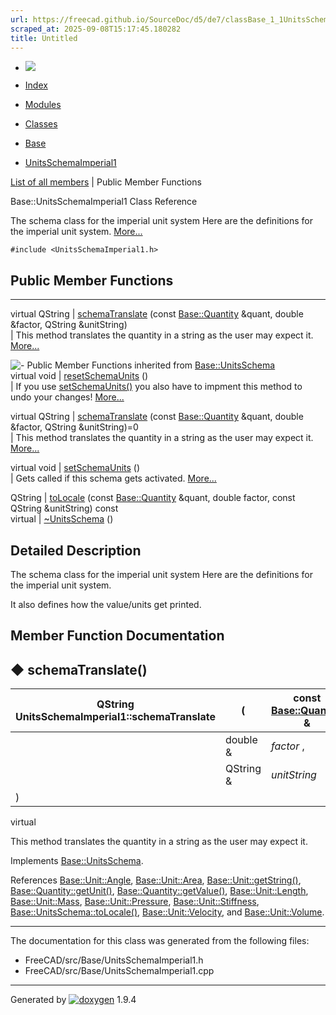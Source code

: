 ```yaml
---
url: https://freecad.github.io/SourceDoc/d5/de7/classBase_1_1UnitsSchemaImperial1.html
scraped_at: 2025-09-08T15:17:45.180282
title: Untitled
---
```


  * [ ![](https://www.freecad.org/svg/logo-freecad.svg) ](https://freecadweb.org "FreeCAD")
  * [Index](../../index.html "Index")
  * [Modules](../../modules.html "Modules list")
  * [Classes](../../annotated.html "Annotated list")

  * [Base](../../db/d07/namespaceBase.html)
  * [UnitsSchemaImperial1](../../d5/de7/classBase_1_1UnitsSchemaImperial1.html)

[List of all members](../../d2/d00/classBase_1_1UnitsSchemaImperial1-members.html) | Public Member Functions

Base::UnitsSchemaImperial1 Class Reference

The schema class for the imperial unit system Here are the definitions for the
imperial unit system.
[More...](../../d5/de7/classBase_1_1UnitsSchemaImperial1.html#details)

`#include <UnitsSchemaImperial1.h>`

##  Public Member Functions  
  
---  
virtual QString | [schemaTranslate](../../d5/de7/classBase_1_1UnitsSchemaImperial1.html#ac00ea4fe3402ac6533d780cbadbf730e) (const [Base::Quantity](../../d8/d18/classBase_1_1Quantity.html) &quant, double &factor, QString &unitString)  
| This method translates the quantity in a string as the user may expect it.
[More...](../../d5/de7/classBase_1_1UnitsSchemaImperial1.html#ac00ea4fe3402ac6533d780cbadbf730e)  
  
![-](../../closed.png) Public Member Functions inherited from
[Base::UnitsSchema](../../d9/dc7/classBase_1_1UnitsSchema.html)  
virtual void | [resetSchemaUnits](../../d9/dc7/classBase_1_1UnitsSchema.html#a35f563d52fd70672d5a0573387fce90a) ()  
| If you use
[setSchemaUnits()](../../d9/dc7/classBase_1_1UnitsSchema.html#aabcec42ea804cfdde39daf5ee817c8d6
"Gets called if this schema gets activated.") you also have to impment this
method to undo your changes!
[More...](../../d9/dc7/classBase_1_1UnitsSchema.html#a35f563d52fd70672d5a0573387fce90a)  
  
virtual QString | [schemaTranslate](../../d9/dc7/classBase_1_1UnitsSchema.html#a8ff374bff7ebc4f654ed3978080052d7) (const [Base::Quantity](../../d8/d18/classBase_1_1Quantity.html) &quant, double &factor, QString &unitString)=0  
| This method translates the quantity in a string as the user may expect it.
[More...](../../d9/dc7/classBase_1_1UnitsSchema.html#a8ff374bff7ebc4f654ed3978080052d7)  
  
virtual void | [setSchemaUnits](../../d9/dc7/classBase_1_1UnitsSchema.html#aabcec42ea804cfdde39daf5ee817c8d6) ()  
| Gets called if this schema gets activated.
[More...](../../d9/dc7/classBase_1_1UnitsSchema.html#aabcec42ea804cfdde39daf5ee817c8d6)  
  
QString | [toLocale](../../d9/dc7/classBase_1_1UnitsSchema.html#aacde4020d5617f0e65769350940f0a44) (const [Base::Quantity](../../d8/d18/classBase_1_1Quantity.html) &quant, double factor, const QString &unitString) const  
virtual | [~UnitsSchema](../../d9/dc7/classBase_1_1UnitsSchema.html#a9ce6e264f497d11e3fdc467a228cafed) ()  
  
## Detailed Description

The schema class for the imperial unit system Here are the definitions for the
imperial unit system.

It also defines how the value/units get printed.

## Member Function Documentation

## ◆ schemaTranslate()

| QString UnitsSchemaImperial1::schemaTranslate  | ( | const [Base::Quantity](../../d8/d18/classBase_1_1Quantity.html) & | _quant_ ,   
---|---|---|---  
|  | double & | _factor_ ,   
|  | QString & | _unitString_  
| ) | |   
virtual  
  
This method translates the quantity in a string as the user may expect it.

Implements
[Base::UnitsSchema](../../d9/dc7/classBase_1_1UnitsSchema.html#a8ff374bff7ebc4f654ed3978080052d7).

References
[Base::Unit::Angle](../../d2/d37/classBase_1_1Unit.html#a650f972468df9938bacbcafdd4b443e1),
[Base::Unit::Area](../../d2/d37/classBase_1_1Unit.html#ab3d42609406d023f6818a88433f685c4),
[Base::Unit::getString()](../../d2/d37/classBase_1_1Unit.html#ae403a424663d4df4b4a4886093ed07d1),
[Base::Quantity::getUnit()](../../d8/d18/classBase_1_1Quantity.html#acf401f989cc46b7c864565e89113ede4),
[Base::Quantity::getValue()](../../d8/d18/classBase_1_1Quantity.html#a692b9e4043999d2c24737886639df7d0),
[Base::Unit::Length](../../d2/d37/classBase_1_1Unit.html#ae7af32a08ea9a0e1501571a2902c84bd),
[Base::Unit::Mass](../../d2/d37/classBase_1_1Unit.html#a0487599b7ddcb19c431b2e5522af173a),
[Base::Unit::Pressure](../../d2/d37/classBase_1_1Unit.html#ab0df485d964692e00f0b0006afb2068f),
[Base::Unit::Stiffness](../../d2/d37/classBase_1_1Unit.html#a76655c5122e0c7b016cdabd9d41785ee),
[Base::UnitsSchema::toLocale()](../../d9/dc7/classBase_1_1UnitsSchema.html#aacde4020d5617f0e65769350940f0a44),
[Base::Unit::Velocity](../../d2/d37/classBase_1_1Unit.html#ac8f332f96770356aa6c6712a108b3410),
and
[Base::Unit::Volume](../../d2/d37/classBase_1_1Unit.html#a0384d7597ade62ef6c880f84918a672f).

* * *

The documentation for this class was generated from the following files:

  * FreeCAD/src/Base/UnitsSchemaImperial1.h
  * FreeCAD/src/Base/UnitsSchemaImperial1.cpp

* * *

Generated by
[![doxygen](../../doxygen.svg)](https://www.doxygen.org/index.html) 1.9.4

